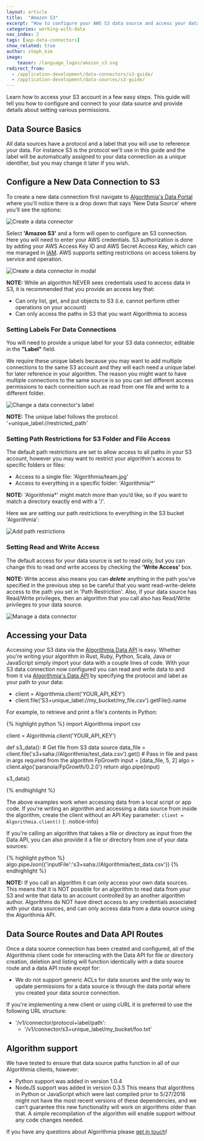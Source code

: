 ```yaml
---
layout: article
title:  "Amazon S3"
excerpt: "How to configure your AWS S3 data source and access your data via the Algorithmia Data API."
categories: working-with-data
nav_index: 2
tags: [app-data-connectors]
show_related: true
author: steph_kim
image:
    teaser: /language_logos/amazon_s3.svg
redirect_from:
  - /application-development/data-connectors/s3-guide/
  - /application-development/data-sources/s3-guide/
---
```


Learn how to access your S3 account in a few easy steps. This guide will tell you how to configure and connect to your data source and provide details about setting various permissions.

## Data Source Basics
All data sources have a protocol and a label that you will use to reference your data. For instance S3 is the protocol we'll use in this guide and the label will be automatically assigned to your data connection as a unique identifier, but you may change it later if you wish.

## Configure a New Data Connection to S3
To create a new data connection first navigate to <a href="{{site.baseurl}}/data">Algorithmia's Data Portal</a> where you'll notice there is a drop down that says 'New Data Source' where you'll see the options:

<img src="{{site.cdnurl}}{{site.baseurl}}/images/post_images/data_connectors/create_data_connector.png" alt="Create a data connector" class="syn-image-responsive">

Select **'Amazon S3'** and a form will open to configure an S3 connection. Here you will need to enter your AWS credentials. S3 authorization is done by adding your AWS Access Key ID and AWS Secret Access Key, which can me managed in [IAM](https://console.aws.amazon.com/iam/home). AWS supports setting restrictions on access tokens by service and operation.

<img src="{{site.cdnurl}}{{site.baseurl}}/images/post_images/data_connectors/s3_create_data_connector.png" alt="Create a data connector in modal" class="syn-image-responsive">

**NOTE:** While an algorithm NEVER sees credentials used to access data in S3, it is recommended that you provide an access key that:

- Can only list, get, and put objects to S3 (i.e. cannot perform other operations on your account)
- Can only access the paths in S3 that you want Algorithmia to access

### Setting Labels For Data Connections
You will need to provide a unique label for your S3 data connector, editable in the **"Label"** field.

We require these unique labels because you may want to add multiple connections to the same S3 account and they will each need a unique label for later reference in your algorithm. The reason you might want to have multiple connections to the same source is so you can set different access permissions to each connection such as read from one file and write to a different folder.

<img src="{{site.cdnurl}}{{site.baseurl}}/images/post_images/data_connectors/s3_manage_connector_change_label.png" alt="Change a data connector's label" class="syn-image-responsive">

**NOTE:** The unique label follows the protocol: '+unique_label://restricted_path'

### Setting Path Restrictions for S3 Folder and File Access
The default path restrictions are set to allow access to all paths in your S3 account, however you may want to restrict your algorithm's access to specific folders or files:

- Access to a single file: 'Algorithmia/team.jpg'
- Access to everything in a specific folder: 'Algorithmia/*'

**NOTE:** 'Algorithmia*' might match more than you’d like, so if you want to match a directory exactly end with a '/'.

Here we are setting our path restrictions to everything in the S3 bucket 'Algorithmia':

<img src="{{site.cdnurl}}{{site.baseurl}}/images/post_images/data_connectors/s3_restricted_paths.png" alt="Add path restrictions" class="syn-image-responsive">

### Setting Read and Write Access
The default access for your data source is set to read only, but you can change this to read *and* write access by checking the **'Write Access'** box.

**NOTE:** Write access also means you can ***delete*** anything in the path you've specified in the previous step so be careful that you want read-write-delete access to the path you set in 'Path Restriction'. Also, if your data source has Read/Write privileges, then an algorithm that you call also has Read/Write privileges to your data source.

<img src="{{site.cdnurl}}{{site.baseurl}}/images/post_images/data_connectors/s3_write_access.png" alt="Manage a data connector" class="syn-image-responsive">

## Accessing your Data
Accessing your S3 data via the <a href="http://docs.algorithmia.com/#data-api-specification">Algorithmia Data API</a> is easy. Whether you're writing your algorithm in Rust, Ruby, Python, Scala, Java or JavaScript simply import your data with a couple lines of code. With your S3 data connection now configured you can read and write data to and from it via <a href="http://docs.algorithmia.com/#data-api-specification">Algorithmia's Data API</a> by specifying the protocol and label as your path to your data:

- client = Algorithmia.client('YOUR_API_KEY')
- client.file('S3+unique_label://my_bucket/my_file.csv').getFile().name

For example, to retrieve and print a file's contents in Python:

{% highlight python %}
import Algorithmia
import csv

client = Algorithmia.client('YOUR_API_KEY')

def s3_data():
    # Get file from S3 data source
    data_file = client.file('s3+saha://Algorithmia/test_data.csv').get()
    # Pass in file and pass in args required from the algorithm FpGrowth
    input = [data_file, 5, 2]
    algo = client.algo('paranoia/FpGrowth/0.2.0')
    return algo.pipe(input)

s3_data()

{% endhighlight %}

The above examples work when accessing data from a local script or app code. If you're writing an algorithm and accessing a data source from inside the algorithm, create the client without an API Key parameter: `client = Algorithmia.client()`
{: .notice-info}

If you're calling an algorithm that takes a file or directory as input from the Data API, you can also provide it a file or directory from one of your data sources:

{% highlight python %}
algo.pipeJson({'inputFile':'s3+saha://Algorithmia/test_data.csv'})
{% endhighlight %}

**NOTE:** If you call an algorithm it can only access your own data sources. This means that it is NOT possible for an algorithm to read data from your S3 and write that data to an account controlled by an another algorithm author. Algorithms do NOT have direct access to any credentials associated with your data sources, and can only access data from a data source using the Algorithmia API.

## Data Source Routes and Data API Routes

Once a data source connection has been created and configured, all of the Algorithmia client code for interacting with the Data API for file or directory creation, deletion and listing will function identically with a data source route and a data API route except for:

- We do not support generic ACLs for data sources and the only way to update permissions for a data source is through the data portal where you created your data source connection.

If you're implementing a new client or using cURL it is preferred to use the following URL structure:

- '/v1/connector/protocol+label/path':
    - '/v1/connector/s3+unique_label/my_bucket/foo.txt'

## Algorithm support
We have tested to ensure that data source paths function in all of our Algorithmia clients, however:

- Python support was added in version 1.0.4
- NodeJS support was added in version 0.3.5
This means that algorithms in Python or JavaScript which were last compiled prior to 5/27/2016 might not have the most recent versions of these dependencies, and we can’t guarantee this new functionality will work on algorithms older than that. A simple recompilation of the algorithm will enable support without any code changes needed.

If you have any questions about Algorithmia please <a href="mailto:support@algorithmia.com">get in touch</a>!
